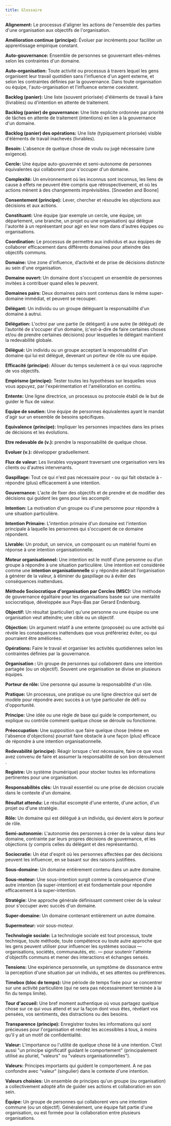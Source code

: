 ```yaml
---
title: Glossaire 
---
```


**Alignement:** Le processus d'aligner les actions de l'ensemble des parties d'une organisation aux objectifs de l'organisation.

**Amélioration continue (principe):** Évoluer par incréments pour faciliter un apprentissage empirique constant.

**Auto-gouvernance:** Ensemble de personnes se gouvernant elles-mêmes selon les contraintes d'un domaine.

**Auto-organisation:** Toute activité ou processus à travers lequel les gens organisent leur travail quotidien sans l'influence d'un agent externe, et selon les contraintes définies par la gouvernance. Dans toute organisation ou équipe, l'auto-organisation et l'influence externe coexistent.

**Backlog (panier):** Une liste (souvent priorisée)  d'éléments de travail à faire (livrables) ou d'intention en attente de traitement.

**Backlog (panier) de gouvernance:** Une liste explicite ordonnée par priorité de tâches en attente de traitement (intentions) en lien à la gouvernance d'un domaine.

**Backlog (panier) des opérations:** Une liste (typiquement priorisée) visible d'éléments de travail inachevés (livrables).

**Besoin:** L'absence de quelque chose de voulu ou jugé nécessaire (une exigence).

**Cercle:** Une équipe auto-gouvernée et semi-autonome de personnes équivalentes qui collaborent pour s'occuper d'un domaine.

**Complexité:** Un environnement où les inconnus sont inconnus, les liens de cause à effets ne peuvent être compris que rétrospectivement, et où les actions mènent à des changements imprévisibles. [Snowden and Boone]

**Consentement (principe):** Lever, chercher et résoudre les objections aux décisions et aux actions.

**Constituant:** Une équipe (par exemple un cercle, une équipe, un département, une branche, un projet ou une organisation) qui délègue l'autorité à un représentant pour agir en leur nom dans d'autres équipes ou organisations.

**Coordination:** Le processus de permettre aux individus et aux équipes de collaborer efficacement dans différents domaines pour atteindre des objectifs communs.

**Domaine:** Une zone d'influence, d’activité et de prise de décisions distincte au sein d'une organisation.

**Domaine ouvert:** Un domaine dont s'occupent un ensemble de personnes invitées à contribuer quand elles le peuvent.

**Domaines pairs:** Deux domaines pairs sont contenus dans le même super-domaine immédiat, et peuvent se recouper.

**Délégant:** Un individu ou un groupe déléguant la responsabilité d'un domaine à autrui.

**Délégation:** L'octroi par une partie (le délégant) à une autre (le délégué) de l’autorité de s'occuper d'un domaine, (c'est-à-dire de faire certaines choses et/ou de prendre certaines décisions) pour lesquelles le délégant maintient la redevabilité globale.

**Délégué:** Un individu ou un groupe acceptant la responsabilité d'un domaine qui lui est délégué, devenant un porteur de rôle ou une équipe.

**Efficacité (principe):** Allouer du temps seulement à ce qui vous rapproche de vos objectifs.

**Empirisme (principe):** Tester toutes les hypothèses sur lesquelles vous vous appuyez, par l'expérimentation et l'amélioration en continu.

**Entente:** Une ligne directrice, un processus ou protocole établi de le but de guider le flux de valeur.

**Equipe de soutien:** Une équipe de personnes équivalentes ayant le mandat d'agir sur un ensemble de besoins spécifiques.

**Equivalence (principe):** Impliquer les personnes impactées dans les prises de décisions et les évolutions.

**Etre redevable de (v.):** prendre la responsabilité de quelque chose.

**Evoluer (v.):** développer graduellement.

**Flux de valeur:** Les livrables voyageant traversant une organisation vers les clients ou d'autres intervenants.

**Gaspillage:** Tout ce qui n'est pas nécessaire pour - ou qui fait obstacle à - répondre (plus) efficacement à une intention.

**Gouvernance:** L'acte de fixer des objectifs et de prendre et de modifier des décisions qui guident les gens pour les accomplir.

**Intention:** La motivation d'un groupe ou d'une personne pour répondre à une situation particulière.

**Intention Primaire:** L'intention primaire d'un domaine est l'intention principale à laquelle les personnes qui s'occupent de ce domaine répondent.

**Livrable:** Un produit, un service, un composant ou un matériel fourni en réponse à une intention organisationnelle.

**Moteur organisationnel:** Une intention est le motif d’une personne ou d’un groupe à répondre à une situation particulière. Une intention est considérée comme une **intention organisationnelle** si y répondre aiderait l’organisation à générer de la valeur, à éliminer du gaspillage ou à éviter des conséquences inattendues.

**Méthode Sociocratique d'organisation par Cercles (MSC):** Une méthode de gouvernance égalitaire pour les organisations basée sur une mentalité sociocratique, développée aux Pays-Bas par Gerard Endenburg.

**Objectif:** Un résultat (particulier) qu'une personne ou une équipe ou une organisation veut atteindre; une cible ou un objectif.

**Objection:** Un argument relatif à une entente (proposée) ou une activité qui révèle les conséquences inattendues que vous préféreriez éviter, ou qui pourraient être améliorées.

**Opérations:** Faire le travail et organiser les activités quotidiennes selon les contraintes définies par la gouvernance.

**Organisation :** Un groupe de personnes qui collaborent dans une intention partagée (ou un objectif). Souvent une organisation se divise en plusieurs équipes.

**Porteur de rôle:** Une personne qui assume la responsabilité d'un rôle.

**Pratique:** Un processus, une pratique ou une ligne directrice qui sert de modèle pour répondre avec succès à un type particulier de défi ou d'opportunité.

**Principe:** Une idée ou une règle de base qui guide le comportement, ou explique ou contrôle comment quelque chose se déroule ou fonctionne.

**Préoccupation:** Une supposition que faire quelque chose (même en l'absence d'objections) pourrait faire obstacle à une façon (plus) efficace de répondre à une intention organisationnelle.

**Redevabilité (principe):** Réagir lorsque c'est nécessaire, faire ce que vous avez convenu de faire et assumer la responsabilité de son bon déroulement .

**Registre:** Un système (numérique) pour stocker toutes les informations pertinentes pour une organisation.

**Responsabilités clés:** Un travail essentiel ou une prise de décision cruciale dans le contexte d'un domaine.

**Résultat attendu:** Le résultat escompté d'une entente, d'une action, d'un projet ou d'une stratégie.

**Rôle:** Un domaine qui est délégué à un individu, qui devient alors le porteur de rôle.

**Semi-autonomie:** L'autonomie des personnes à créer de la valeur dans leur domaine, contrainte par leurs propres décisions de gouvernance, et les objections (y compris celles du délégant et des représentants).

**Sociocratie:** Un état d'esprit où les personnes affectées par des décisions peuvent les influencer, en se basant sur des raisons justifiées.

**Sous-domaine:** Un domaine entièrement contenu dans un autre domaine.

**Sous-moteur:** Une sous-intention surgit comme la conséquence d'une autre intention (la super-intention) et est fondamentale pour répondre efficacement à la super-intention.

**Stratégie:** Une approche générale définissant comment créer de la valeur pour s'occuper avec succès d'un domaine.

**Super-domaine:** Un domaine contenant entièrement un autre domaine.

**Supermoteur:** voir sous-moteur.

**Technologie sociale:** La technologie sociale est tout processus, toute technique, toute méthode, toute compétence ou toute autre approche que les gens peuvent utiliser pour influencer les systèmes sociaux — organisations, sociétés, communautés, etc. — pour soutenir l'atteinte d'objectifs communs et mener des interactions et échanges sensés.

**Tensions:** Une expérience personnelle, un symptôme de dissonance entre la perception d'une situation par un individu, et ses attentes ou préférences.

**Timebox (bloc de temps):** Une période de temps fixée pour se concentrer sur une activité particulière (qui ne sera pas nécessairement terminée à la fin du temps limite).

**Tour d'accueil:** Une bref moment authentique où vous partagez quelque chose sur ce qui vous attend et sur la façon dont vous êtes, révélant vos pensées, vos sentiments, des distractions ou des besoins.

**Transparence (principe):** Enregistrer toutes les informations qui sont précieuses pour l'organisation et rendez les accessibles à tous, à moins qu'il y ait un motif de confidentialité.

**Valeur:** L'importance ou l'utilité de quelque chose lié à une intention. C’est aussi "un principe significatif guidant le comportement" (principalement utilisé au pluriel, "valeurs" ou "valeurs organisationnelles").

**Valeurs:** Principes importants qui guident le comportement. A ne pas confondre avec “valeur“ (singulier) dans le contexte d'une intention.

**Valeurs choisies:** Un ensemble de principes qu'un groupe (ou organisation) a collectivement adopté afin de guider ses actions et collaboration en son sein.

**Équipe:** Un groupe de personnes qui collaborent vers une intention commune (ou un objectif). Généralement, une équipe fait partie d'une organisation, ou est formée pour la collaboration entre plusieurs organisations.


